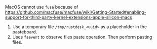 
MacOS cannot use `fuse` because of https://github.com/macfuse/macfuse/wiki/Getting-Started#enabling-support-for-third-party-kernel-extensions-apple-silicon-macs 

1. Use a temporary file `/tmp/rustdesk_<uuid>` as a placeholder in the pasteboard.
2. Uses `fsevent` to observe files paste operation. Then perform pasting files.
